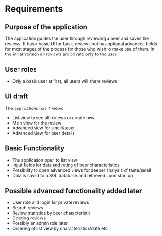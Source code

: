 # Requirements

## Purpose of the application
The application guides the user through reviewing a beer and saves the reviews. It has a basic UI for basic reviews but has optional advanced fields for most stages of the process for those who wish to make use of them. In the initial version all reviews are private only to the user.
## User roles
- Only a basic user at first, all users will share reviews
 
## UI draft
The applications has 4 views
- List view to see all reviews or create new
- Main view for the review
- Advanced view for smell&taste
- Advanced view for beer details
## Basic Functionality
- The application open to list view
- Input fields for data and rating of beer characteristics
- Possibility to open advanced views for deeper analysis of taste/smell
- Data is saved to a SQL database and retrieved upon start up
## Possible advanced functionality added later
- User role and login for private reviews
- Search reviews
- Review statistics by beer characteristic
- Deleting reviews
- Possibly an admin role later
- Ordering of list view by characteristics/date etc
